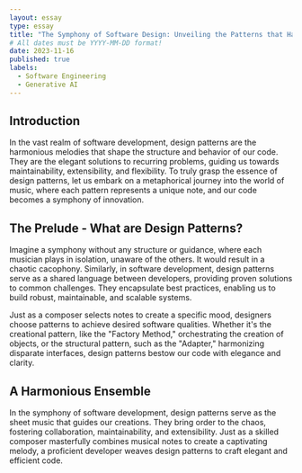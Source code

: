 ```yaml
---
layout: essay
type: essay
title: "The Symphony of Software Design: Unveiling the Patterns that Harmonize Code"
# All dates must be YYYY-MM-DD format!
date: 2023-11-16
published: true
labels:
  - Software Engineering
  - Generative AI
---
```

## Introduction
In the vast realm of software development, design patterns are the harmonious melodies that shape the structure and behavior of our code. They are the elegant solutions to recurring problems, guiding us towards maintainability, extensibility, and flexibility. To truly grasp the essence of design patterns, let us embark on a metaphorical journey into the world of music, where each pattern represents a unique note, and our code becomes a symphony of innovation.

## The Prelude - What are Design Patterns?
Imagine a symphony without any structure or guidance, where each musician plays in isolation, unaware of the others. It would result in a chaotic cacophony. Similarly, in software development, design patterns serve as a shared language between developers, providing proven solutions to common challenges. They encapsulate best practices, enabling us to build robust, maintainable, and scalable systems.

Just as a composer selects notes to create a specific mood, designers choose patterns to achieve desired software qualities. Whether it's the creational pattern, like the "Factory Method," orchestrating the creation of objects, or the structural pattern, such as the "Adapter," harmonizing disparate interfaces, design patterns bestow our code with elegance and clarity.

## A Harmonious Ensemble
In the symphony of software development, design patterns serve as the sheet music that guides our creations. They bring order to the chaos, fostering collaboration, maintainability, and extensibility. Just as a skilled composer masterfully combines musical notes to create a captivating melody, a proficient developer weaves design patterns to craft elegant and efficient code.
